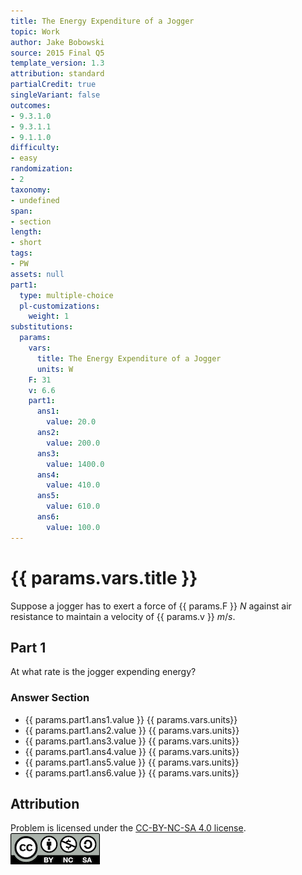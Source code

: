 ```yaml
---
title: The Energy Expenditure of a Jogger
topic: Work
author: Jake Bobowski
source: 2015 Final Q5
template_version: 1.3
attribution: standard
partialCredit: true
singleVariant: false
outcomes:
- 9.3.1.0
- 9.3.1.1
- 9.1.1.0
difficulty:
- easy
randomization:
- 2
taxonomy:
- undefined
span:
- section
length:
- short
tags:
- PW
assets: null
part1:
  type: multiple-choice
  pl-customizations:
    weight: 1
substitutions:
  params:
    vars:
      title: The Energy Expenditure of a Jogger
      units: W
    F: 31
    v: 6.6
    part1:
      ans1:
        value: 20.0
      ans2:
        value: 200.0
      ans3:
        value: 1400.0
      ans4:
        value: 410.0
      ans5:
        value: 610.0
      ans6:
        value: 100.0
---
```

# {{ params.vars.title }}
Suppose a jogger has to exert a force of {{ params.F }} $N$ against air resistance to maintain a velocity of {{ params.v }} $m/s$.

## Part 1

At what rate is the jogger expending energy?

### Answer Section

- {{ params.part1.ans1.value }} {{ params.vars.units}}
- {{ params.part1.ans2.value }} {{ params.vars.units}}
- {{ params.part1.ans3.value }} {{ params.vars.units}}
- {{ params.part1.ans4.value }} {{ params.vars.units}}
- {{ params.part1.ans5.value }} {{ params.vars.units}}
- {{ params.part1.ans6.value }} {{ params.vars.units}}

## Attribution

Problem is licensed under the [CC-BY-NC-SA 4.0 license](https://creativecommons.org/licenses/by-nc-sa/4.0/).<br> ![The Creative Commons 4.0 license requiring attribution-BY, non-commercial-NC, and share-alike-SA license.](https://raw.githubusercontent.com/firasm/bits/master/by-nc-sa.png)